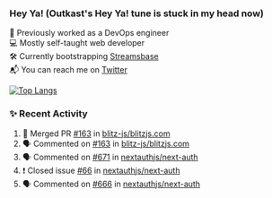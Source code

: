 ### Hey Ya! (Outkast's Hey Ya! tune is stuck in my head now)

💼 Previously worked as a DevOps engineer  
💻 Mostly self-taught web developer  
🛠️ Currently bootstrapping [Streamsbase](https://streamsbase.com)  
📬 You can reach me on [Twitter](https://twitter.com/LoriKarikari)

[![Top Langs](https://github-readme-stats.vercel.app/api/top-langs/?username=LoriKarikari&layout=compact)](https://github.com/LoriKarikari/github-readme-stats)

### ✨ Recent Activity

<!--START_SECTION:activity-->
1. 🎉 Merged PR [#163](https://github.com//blitz-js/blitzjs.com/pull/163) in [blitz-js/blitzjs.com](https://github.com//blitz-js/blitzjs.com)
2. 🗣 Commented on [#163](https://github.com//blitz-js/blitzjs.com/issues/163) in [blitz-js/blitzjs.com](https://github.com//blitz-js/blitzjs.com)
3. 🗣 Commented on [#671](https://github.com//nextauthjs/next-auth/issues/671) in [nextauthjs/next-auth](https://github.com//nextauthjs/next-auth)
4. ❗️ Closed issue [#66](https://github.com//nextauthjs/next-auth/issues/66) in [nextauthjs/next-auth](https://github.com//nextauthjs/next-auth)
5. 🗣 Commented on [#666](https://github.com//nextauthjs/next-auth/issues/666) in [nextauthjs/next-auth](https://github.com//nextauthjs/next-auth)
<!--END_SECTION:activity-->
